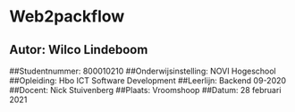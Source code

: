 # Web2packflow

## Autor: Wilco Lindeboom
##Studentnummer:	    800010210 
##Onderwijsinstelling: NOVI Hogeschool
##Opleiding:		    Hbo ICT Software Development
##Leerlijn:		    Backend 09-2020
##Docent: 		    Nick Stuivenberg
##Plaats: 		    Vroomshoop 
##Datum:	 	    28 februari 2021
